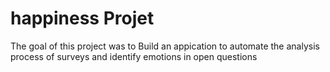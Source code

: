 # happiness Projet 

The goal of this project was to Build an appication to automate the analysis process of surveys and identify emotions in open questions